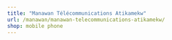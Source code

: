 ```yaml
---
title: "Manawan Télécommunications Atikamekw"
url: /manawan/manawan-telecommunications-atikamekw/
shop: mobile phone
---
```

